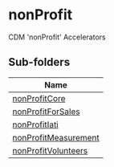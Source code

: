 
# nonProfit

CDM 'nonProfit' Accelerators  

## Sub-folders

|Name|
|---|
|[nonProfitCore](nonProfitCore/README.md)|
|[nonProfitForSales](nonProfitForSales/README.md)|
|[nonProfitIati](nonProfitIati/README.md)|
|[nonProfitMeasurement](nonProfitMeasurement/README.md)|
|[nonProfitVolunteers](nonProfitVolunteers/README.md)|



